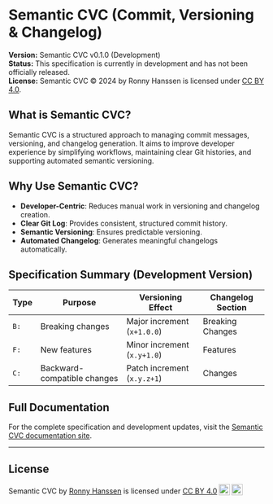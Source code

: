 # Semantic CVC (Commit, Versioning & Changelog)

**Version:** Semantic CVC v0.1.0 (Development)  
**Status:** This specification is currently in development and has not been officially released.  
**License:** Semantic CVC © 2024 by Ronny Hanssen is licensed under [CC BY 4.0](https://creativecommons.org/licenses/by/4.0/).

## What is Semantic CVC?

Semantic CVC is a structured approach to managing commit messages, versioning, and changelog generation. It aims to improve developer experience by simplifying workflows, maintaining clear Git histories, and supporting automated semantic versioning.

## Why Use Semantic CVC?

- **Developer-Centric**: Reduces manual work in versioning and changelog creation.
- **Clear Git Log**: Provides consistent, structured commit history.
- **Semantic Versioning**: Ensures predictable versioning.
- **Automated Changelog**: Generates meaningful changelogs automatically.

## Specification Summary (Development Version)

| Type  | Purpose                        | Versioning Effect               | Changelog Section |
|-------|--------------------------------|----------------------------------|-------------------|
| `B:`  | Breaking changes               | Major increment (`x+1.0.0`)      | Breaking Changes  |
| `F:`  | New features                   | Minor increment (`x.y+1.0`)      | Features          |
| `C:`  | Backward-compatible changes    | Patch increment (`x.y.z+1`)      | Changes           |

## Full Documentation

For the complete specification and development updates, visit the [Semantic CVC documentation site](https://yourusername.github.io/semantic-cvc).

---

## License

<p xmlns:cc="http://creativecommons.org/ns#" xmlns:dct="http://purl.org/dc/terms/"><span property="dct:title">Semantic CVC</span> by <a rel="cc:attributionURL dct:creator" property="cc:attributionName" href="https://github.com/Spiralis">Ronny Hanssen</a> is licensed under <a href="https://creativecommons.org/licenses/by/4.0/?ref=chooser-v1" target="_blank" rel="license noopener noreferrer" style="display:inline-block;">CC BY 4.0<img style="height:22px!important;margin-left:3px;vertical-align:text-bottom;" src="https://mirrors.creativecommons.org/presskit/icons/cc.svg?ref=chooser-v1" alt=""><img style="height:22px!important;margin-left:3px;vertical-align:text-bottom;" src="https://mirrors.creativecommons.org/presskit/icons/by.svg?ref=chooser-v1" alt=""></a></p>
